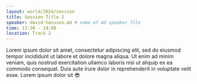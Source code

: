```yaml
---
layout: world/2024/session
title: Session Title 2
speaker: david-hansson.md # name of md speaker file
time: 13:30 - 14:00
location: Track 2
---
```


Lorem ipsum dolor sit amet, consectetur adipiscing elit, sed do eiusmod tempor incididunt ut labore et dolore magna aliqua. Ut enim ad minim veniam, quis nostrud exercitation ullamco laboris nisi ut aliquip ex ea commodo consequat. Duis aute irure dolor in reprehenderit in voluptate velit esse. Lorem ipsum dolor sit 😎